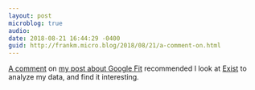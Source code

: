 ```yaml
---
layout: post
microblog: true
audio: 
date: 2018-08-21 16:44:29 -0400
guid: http://frankm.micro.blog/2018/08/21/a-comment-on.html
---
```

[A comment](https://micro.blog/Ron/816098) on [my post about Google Fit](http://frankmcpherson.blog/2018/08/21/google-is-releasing.html) recommended I look at [Exist](https://exist.io/) to analyze my data, and find it interesting. 
